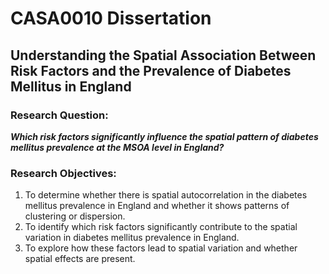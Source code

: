 # CASA0010 Dissertation
## Understanding the Spatial Association Between Risk Factors and the Prevalence of Diabetes Mellitus in England
### Research Question:
***Which risk factors significantly influence the spatial pattern of diabetes mellitus prevalence at the MSOA level in England?***
### Research Objectives:
1) To determine whether there is spatial autocorrelation in the diabetes mellitus prevalence in England and whether it shows patterns of clustering or dispersion.
2) To identify which risk factors significantly contribute to the spatial variation in diabetes mellitus prevalence in England.
3) To explore how these factors lead to spatial variation and whether spatial effects are present.
